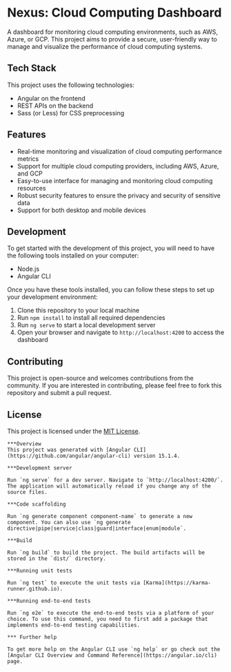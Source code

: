 # Nexus: Cloud Computing Dashboard

A dashboard for monitoring cloud computing environments, such as AWS, Azure, or GCP. This project aims to provide a secure, user-friendly way to manage and visualize the performance of cloud computing systems. 

## Tech Stack

This project uses the following technologies:

- Angular on the frontend
- REST APIs on the backend
- Sass (or Less) for CSS preprocessing

## Features

- Real-time monitoring and visualization of cloud computing performance metrics
- Support for multiple cloud computing providers, including AWS, Azure, and GCP
- Easy-to-use interface for managing and monitoring cloud computing resources
- Robust security features to ensure the privacy and security of sensitive data
- Support for both desktop and mobile devices

## Development

To get started with the development of this project, you will need to have the following tools installed on your computer:

- Node.js
- Angular CLI

Once you have these tools installed, you can follow these steps to set up your development environment:

1. Clone this repository to your local machine
2. Run `npm install` to install all required dependencies
3. Run `ng serve` to start a local development server
4. Open your browser and navigate to `http://localhost:4200` to access the dashboard

## Contributing

This project is open-source and welcomes contributions from the community. If you are interested in contributing, please feel free to fork this repository and submit a pull request.

## License

This project is licensed under the [MIT License](LICENSE).

```
***Overview
This project was generated with [Angular CLI](https://github.com/angular/angular-cli) version 15.1.4.

***Development server

Run `ng serve` for a dev server. Navigate to `http://localhost:4200/`. The application will automatically reload if you change any of the source files.

***Code scaffolding

Run `ng generate component component-name` to generate a new component. You can also use `ng generate directive|pipe|service|class|guard|interface|enum|module`.

***Build

Run `ng build` to build the project. The build artifacts will be stored in the `dist/` directory.

***Running unit tests

Run `ng test` to execute the unit tests via [Karma](https://karma-runner.github.io).

***Running end-to-end tests

Run `ng e2e` to execute the end-to-end tests via a platform of your choice. To use this command, you need to first add a package that implements end-to-end testing capabilities.

*** Further help

To get more help on the Angular CLI use `ng help` or go check out the [Angular CLI Overview and Command Reference](https://angular.io/cli) page.

```
